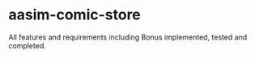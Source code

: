# aasim-comic-store

All features and requirements including Bonus implemented, tested and completed.
